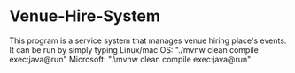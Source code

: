 # Venue-Hire-System

This program is a service system that manages venue hiring place's events.
It can be run by simply typing 
Linux/mac OS: "./mvnw clean compile exec:java@run"
Microsoft: ".\mvnw clean compile exec:java@run"
